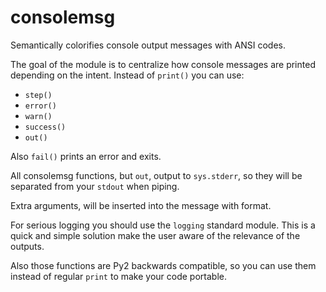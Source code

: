 consolemsg
==========

Semantically colorifies console output messages with ANSI codes.

The goal of the module is to centralize how console messages
are printed depending on the intent.
Instead of `print()` you can use:

- `step()`
- `error()`
- `warn()`
- `success()`
- `out()`

Also `fail()` prints an error and exits.

All consolemsg functions, but `out`, output to `sys.stderr`,
so they will be separated from your `stdout` when piping.

Extra arguments, will be inserted into the message with format.

For serious logging you should use the `logging` standard module.
This is a quick and simple solution make the user aware of the
relevance of the outputs.

Also those functions are Py2 backwards compatible,
so you can use them instead of regular `print` to make
your code portable.

